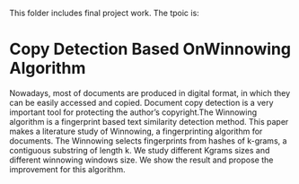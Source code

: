 This folder includes final project work. The tpoic is: 
# Copy Detection Based OnWinnowing Algorithm
Nowadays, most of documents are produced
in digital format, in which they can be easily
accessed and copied. Document copy detection
is a very important tool for protecting the
author’s copyright.The Winnowing algorithm
is a fingerprint based text similarity detection
method. This paper makes a literature study
of Winnowing, a fingerprinting algorithm for
documents. The Winnowing selects fingerprints
from hashes of k-grams, a contiguous
substring of length k. We study different Kgrams
sizes and different winnowing windows
size. We show the result and propose the improvement
for this algorithm.
